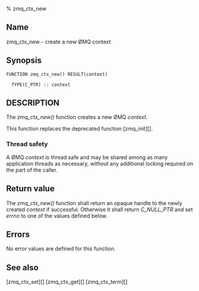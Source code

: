 % zmq_ctx_new


Name
----

zmq_ctx_new - create a new ØMQ context


Synopsis
--------

~~~{.synopsis}
FUNCTION zmq_ctx_new() RESULT(context)

  TYPE(C_PTR) :: context
~~~


DESCRIPTION
-----------
The *zmq_ctx_new()* function creates a new ØMQ _context_.

This function replaces the deprecated function [zmq_init][].

### Thread safety

A ØMQ _context_ is thread safe and may be shared among as many application
threads as necessary, without any additional locking required on the part of
the caller.


Return value
------------

The *zmq_ctx_new()* function shall return an opaque handle to the newly created
_context_ if successful.  Otherwise it shall return _C_NULL_PTR_ and set
_errno_ to one of the values defined below.


Errors
------

No error values are defined for this function.


See also
--------

[zmq_ctx_set][]
[zmq_ctx_get][]
[zmq_ctx_term][]
